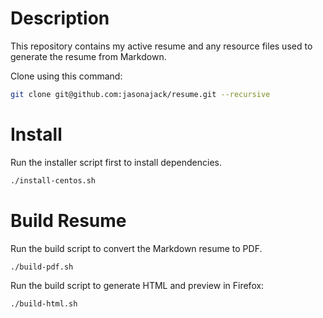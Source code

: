 # Description

This repository contains my active resume and any resource files used to generate the resume from Markdown.

Clone using this command:

```bash
git clone git@github.com:jasonajack/resume.git --recursive
```

# Install

Run the installer script first to install dependencies.

```bash
./install-centos.sh
```

# Build Resume

Run the build script to convert the Markdown resume to PDF.

```bash
./build-pdf.sh
```

Run the build script to generate HTML and preview in Firefox:

```bash
./build-html.sh
```

